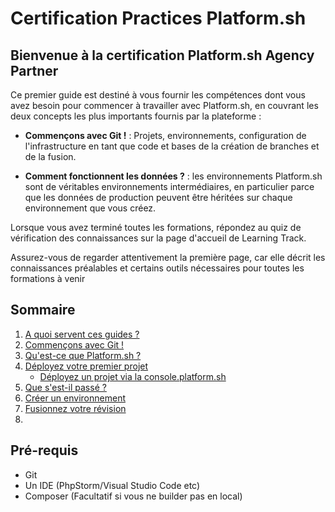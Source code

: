 # Certification Practices Platform.sh

## Bienvenue à la certification Platform.sh Agency Partner

Ce premier guide est destiné à vous fournir les compétences dont vous avez besoin pour commencer à travailler avec Platform.sh, en couvrant les deux concepts les plus importants fournis par la plateforme :

- **Commençons avec Git !** : Projets, environnements, configuration de l'infrastructure en tant que code et bases de la création de branches et de la fusion.

- **Comment fonctionnent les données ?** : les environnements Platform.sh sont de véritables environnements intermédiaires, en particulier parce que les données de production peuvent être héritées sur chaque environnement que vous créez.

Lorsque vous avez terminé toutes les formations, répondez au quiz de vérification des connaissances sur la page d'accueil de Learning Track.

Assurez-vous de regarder attentivement la première page, car elle décrit les connaissances préalables et certains outils nécessaires pour toutes les formations à venir


## Sommaire

1. [A quoi servent ces guides ?](./chapter/chapter-1.md)
2. [Commençons avec Git !](./chapter/chapter-2.md)
3. [Qu'est-ce que Platform.sh ?](./chapter/chapter-3.md)
4. [Déployez votre premier projet](./chapter/chapter-4.md)
   - [Déployez un projet via la console.platform.sh](./chapter/chapter-4.md)
5. [Que s'est-il passé ?](./chapter/chapter-5.md)
6. [Créer un environnement](./chapter/chapter-6.md)
7. [Fusionnez votre révision](./chapter/chapter-7.md)
8. []()

## Pré-requis

- Git
- Un IDE (PhpStorm/Visual Studio Code etc)
- Composer (Facultatif si vous ne builder pas en local)
